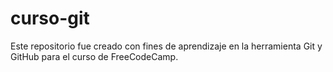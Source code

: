 # curso-git
Este repositorio fue creado con fines de aprendizaje en la herramienta Git y GitHub para el curso de FreeCodeCamp.
